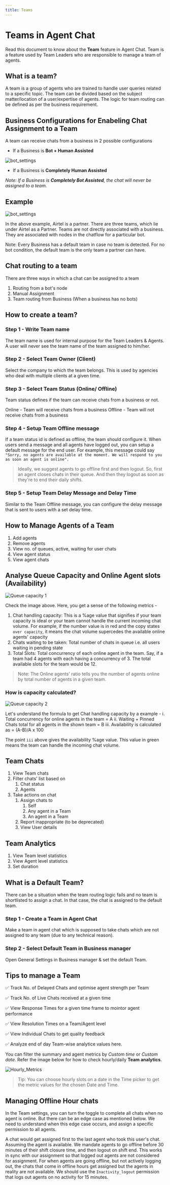```yaml
---
title: Teams
---
```


# Teams in Agent Chat

Read this document to know about the **Team** feature in Agent Chat. Team is a feature used by Team Leaders who are responsible to manage a team of agents.

## What is a team?
A team is a group of agents who are trained to handle user queries related to a specific topic. The team can be divided based on the subject matter/location of a user/expertise of agents. The logic for team routing can be defined as per the business requirement. 


## Business Configurations for Enabeling Chat Assignment to a Team

A team can receive chats from a business in 2 possible configurations

- If a Business is **Bot + Human Assisted** 

![bot_settings](assets/teams_bot_settings.png)

- If a Business is **Completely Human Assisted**

_Note: If a Business is **Completely Bot Assisted**, the chat will never be assigned to a team._


## Example

![bot_settings](assets/teams_hierarchy.png)

In the above example, Airtel is a partner. There are three teams, which lie under Airtel as a Partner. Teams are not directly associated with a business. They are associated with nodes in the chatflow for a particular bot.

Note: Every Business has a default team in case no team is detected. For no bot condition, the default team is the only team a partner can have.


## Chat routing to a team

There are three ways in which a chat can be assigned to a team

1. Routing from a bot's node
2. Manual Assignment
3. Team routing from Business (When a business has no bots)


## How to create a team?

### Step 1 - Write Team name

The team name is used for internal purpose for the Team Leaders & Agents. A user will never see the team name of the team assigned to him/her.

### Step 2 - Select Team Owner (Client)

Select the company to which the team belongs. This is used by agencies who deal with multiple clients at a given time.

### Step 3 - Select Team Status (Online/ Offline)

Team status defines if the team can receive chats from a business or not.

Online - Team will receive chats from a business
Offline - Team will not receive chats from a business

### Step 4 - Setup Team Offline message

If a team status id is defined as offline, the team should configure it. When users send a message and all agents have logged out, you can setup a default message for the end user. For example, this message could say `"Sorry, no agents are available at the moment. We will respond to you as soon an agent is online".`

   > Ideally, we suggest agents to go offline first and then logout. So, first an agent closes chats in their queue. And then they logout as soon as they're to end their daily shifts. 

### Step 5 - Setup Team Delay Message and Delay Time

Similar to the Team Offline message, you can configure the delay message that is sent to users with a set delay time.


## How to Manage Agents of a Team

1. Add agents
2. Remove agents
3. View no. of queues, active, waiting for user chats
4. View agent status
5. View agent chats

## Analyse Queue Capacity and Online Agent slots (Availability)

![Queue capacity 1](assets/case_1.png)

Check the image above. Here, you get a sense of the following metrics - 
1. Chat handling capacity: This is a %age value that signifies if your team capacity is ideal or your team cannot handle the current incoming chat volume. For example, if the number value is in red and the copy states `over capacity`, it means the chat volume supercedes the available online agents' capacity 
2. Chats waiting to be taken: Total number of chats in queue i.e. all users waiting in pending state
3. Total Slots: Total concurrency of each online agent in the team. Say, if a team had 4 agents with each having a concurrency of 3. The total available slots for the team would be 12. 

> Note: The Online agents' ratio tells you the number of agents online by total number of agents in a given team. 

### How is capacity calculated?

![Queue capacity 2](assets/case_2.png)

Let's understand the formula to get Chat handling capacity by a example -
i. Total concurrency for online agents in the team = A
ii. Waiting + Pinned Chats total for all agents in the shown team = B
iii. Availability is calculated as = (A-B)/A x 100

The point `iii` above gives the availability %age value. This value in green means the team can handle the incoming chat volume. 

## Team Chats

1. View Team chats
2. Filter chats' list based on
    1. Chat status
    2. Agents
3. Take actions on chat
    1. Assign chats to 
        1. Self
        2. Any agent in a Team
        3. An agent in a Team
    2. Report inappropriate (to be deprecated)
    3. View User details


## Team Analytics

1. View Team level statistics
2. View Agent level statistics
3. Set duration


## What is a Default Team?

There can be a situation when the team routing logic fails and no team is shortlisted to assign a chat. In that case, the chat is assigned to the default team.

### Step 1 - Create a Team in Agent Chat

Make a team in agent chat which is supposed to take chats which are not assigned to any team (due to any technical reason).

### Step 2 - Select Default Team in Business manager

Open General Settings in Business manager & set the default Team.


## Tips to manage a Team

✅ Track No. of Delayed Chats and optimise agent strength per Team

✅ Track No. of Live Chats received at a given time

✅ View Response Times for a given time frame to mointor agent performance

✅ View Resolution Times on a Team/Agent level 

✅ View Individual Chats to get quality feedback

✅ Analyze end of day Team-wise analytice values here.

You can filter the summary and agent metrics by *Custom time* or *Custom date*. Refer the image below for how to check hourly/daily **Team analytics**.

![Hourly_Metrics](assets/teams_hourly_analytics.png)

> Tip: You can choose hourly slots on a date in the Time picker to get the metric values for the chosen Date and Time.


## Managing Offline Hour chats

In the Team settings, you can turn the toggle to complete all chats when no agent is online. But there can be an edge case as mentioned below. We need to understand when this edge case occurs, and assign a specific permission to all agents.

A chat would get assigned first to the last agent who took this user's chat. Assuming the agent is available. We mandate agents to go offline before 30 minutes of their shift closure time, and then logout on shift end. This works in sync with our assignment so that logged out agents are not considered for assignment. For when agents are going offline, but not actively logging out, the chats that come in offline hours get assigned but the agents in reality are not available. We should use the `Inactivity_logout` permission that logs out agents on no activity for 15 minutes. 

